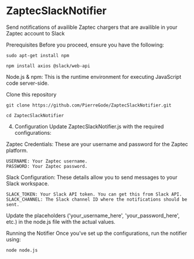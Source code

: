 # ZaptecSlackNotifier
Send notifications of availible Zaptec chargers that are availible in your Zaptec account to Slack

Prerequisites
Before you proceed, ensure you have the following:
```
sudo apt-get install npm
```
```
npm install axios @slack/web-api
```
Node.js & npm: This is the runtime environment for executing JavaScript code server-side.

Clone this repository
```
git clone https://github.com/PierreGode/ZaptecSlackNotifier.git
```
```
cd ZaptecSlackNotifier
```
4. Configuration
Update ZaptecSlackNotifier.js with the required configurations:

Zaptec Credentials: These are your username and password for the Zaptec platform.
```
USERNAME: Your Zaptec username.
PASSWORD: Your Zaptec password.
```
Slack Configuration: These details allow you to send messages to your Slack workspace.
```
SLACK_TOKEN: Your Slack API token. You can get this from Slack API.
SLACK_CHANNEL: The Slack channel ID where the notifications should be sent.
```
Update the placeholders ('your_username_here', 'your_password_here', etc.) in the node.js file with the actual values.

Running the Notifier
Once you've set up the configurations, run the notifier using:
```
node node.js
```
